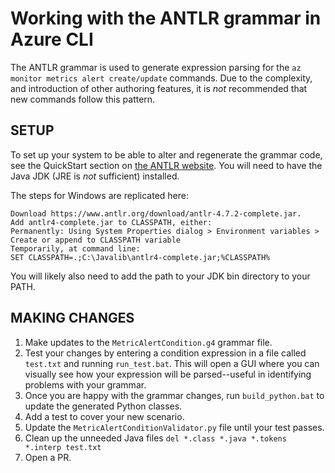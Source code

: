 # Working with the ANTLR grammar in Azure CLI

The ANTLR grammar is used to generate expression parsing for the `az monitor metrics alert create/update` commands. Due to the complexity, and introduction of other authoring features, it is *not* recommended that new commands follow this pattern.

## SETUP

To set up your system to be able to alter and regenerate the grammar code, see the QuickStart section on [the ANTLR website](https://www.antlr.org/). You will need to have the Java JDK (JRE is *not* sufficient) installed.

The steps for Windows are replicated here:
```
Download https://www.antlr.org/download/antlr-4.7.2-complete.jar.
Add antlr4-complete.jar to CLASSPATH, either:
Permanently: Using System Properties dialog > Environment variables > Create or append to CLASSPATH variable
Temporarily, at command line:
SET CLASSPATH=.;C:\Javalib\antlr4-complete.jar;%CLASSPATH%
```

You will likely also need to add the path to your JDK bin directory to your PATH.

## MAKING CHANGES

1. Make updates to the `MetricAlertCondition.g4` grammar file.
2. Test your changes by entering a condition expression in a file called `test.txt` and running `run_test.bat`. This will open a GUI where you can visually see how your expression will be parsed--useful in identifying problems with your grammar.
3. Once you are happy with the grammar changes, run `build_python.bat` to update the generated Python classes.
4. Add a test to cover your new scenario.
5. Update the `MetricAlertConditionValidator.py` file until your test passes.
6. Clean up the unneeded Java files `del *.class *.java *.tokens *.interp test.txt`
7. Open a PR.
